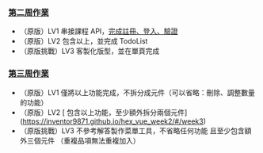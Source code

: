 ### [第二周作業](https://hackmd.io/GaHyBZ0nR-6-Z7s6zbXQhA?view)

- （原版）LV1 串接課程 API，[完成註冊、登入、驗證](https://inventor9871.github.io/hex_vue_week2/#/week2)
- （原版）LV2 包含以上，並完成 TodoList
- （原版挑戰）LV3 客製化版型，並在單頁完成

### [第三周作業](https://hackmd.io/nX7LspikSmmglEb1Hyu2IQ)

- （原版）LV1	僅將以上功能完成，不拆分成元件（可以省略：刪除、調整數量的功能）
- （原版）LV2	[ 包含以上功能，至少額外拆分兩個元件] (https://inventor9871.github.io/hex_vue_week2/#/week3)
- （原版挑戰）LV3	不參考解答製作菜單工具，不省略任何功能
且至少包含額外三個元件
（重複品項無法重複加入）
